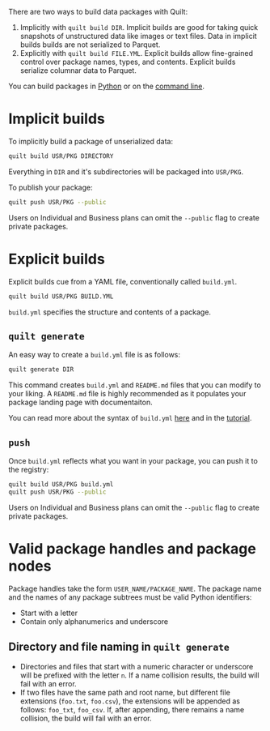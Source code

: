 There are two ways to build data packages with Quilt:

1. Implicitly with `quilt build DIR`. Implicit builds are good for taking quick snapshots of unstructured data like images or text files. Data in implicit builds builds are not serialized to Parquet.
1. Explicitly with `quilt build FILE.YML`. Explicit builds allow fine-grained control over package names, types, and contents. Explicit builds serialize columnar data to Parquet.

You can build packages in [Python](./python.md) or on the [command line](./shell.md).

# Implicit builds

To implicitly build a package of unserialized data:

```bash
quilt build USR/PKG DIRECTORY
```
Everything in `DIR` and it's subdirectories will be packaged into `USR/PKG`.

To publish your package:
```bash
quilt push USR/PKG --public
```
Users on Individual and Business plans can omit the `--public` flag to create private packages.

# Explicit builds

Explicit builds cue from a YAML file, conventionally called `build.yml`.

```bash
quilt build USR/PKG BUILD.YML
```

`build.yml` specifies the structure and contents of a package.

## `quilt generate`
An easy way to create a `build.yml` file is as follows:
```bash
quilt generate DIR
```
This command creates `build.yml` and `README.md` files that you can modify to your liking. A `README.md` file is highly recommended as it populates your package landing page with documentaiton.

You can read more about the syntax of `build.yml` [here](https://docs.quiltdata.com/buildyml.html) and in the [tutorial](./tutorial.md).

## `push`

Once `build.yml` reflects what you want in your package, you can push it to the registry:
```bash
quilt build USR/PKG build.yml
quilt push USR/PKG --public
```
Users on Individual and Business plans can omit the `--public` flag to create private packages.



# Valid package handles and package nodes
Package handles take the form `USER_NAME/PACKAGE_NAME`. The package name and the names of any package subtrees must be valid Python identifiers:
* Start with a letter
* Contain only alphanumerics and underscore

## Directory and file naming in `quilt generate`
* Directories and files that start with a numeric character or underscore will be prefixed with the letter `n`. If a name collision results, the build will fail with an error.
* If two files have the same path and root name, but different file extensions (`foo.txt`, `foo.csv`), the extensions will be appended as follows: `foo_txt`, `foo_csv`. If, after appending, there remains a name collision, the build will fail with an error.